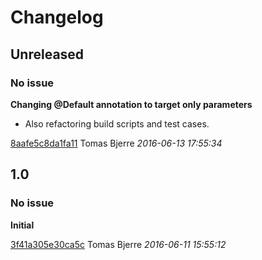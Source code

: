 
# Changelog

## Unreleased
### No issue

**Changing @Default annotation to target only parameters**

 * Also refactoring build scripts and test cases. 

[8aafe5c8da1fa11](https://github.com/tomasbjerre/java-method-invocation-builder/commit/8aafe5c8da1fa11) Tomas Bjerre *2016-06-13 17:55:34*


## 1.0
### No issue

**Initial**


[3f41a305e30ca5c](https://github.com/tomasbjerre/java-method-invocation-builder/commit/3f41a305e30ca5c) Tomas Bjerre *2016-06-11 15:55:12*


 